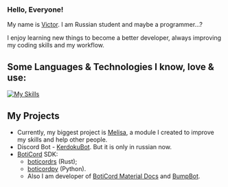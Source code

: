 ### Hello, Everyone!

My name is [Victor](https://vk.com/greycat1908). I am Russian student and maybe a programmer...?

I enjoy learning new things to become a better developer, always improving my coding skills and my workflow.<br>

<h2>Some Languages & Technologies I know, love & use: </h2>

[![My Skills](https://skillicons.dev/icons?i=git,python,rust,dart,flutter,vue,bootstrap,arduino,mongodb,postgres,linux)](https://skillicons.dev)

<h2>My Projects</h2>

* Currently, my biggest project is [Melisa](https://melisapy.site/), a module I created to improve my skills and help other people. 
* Discord Bot - [KerdokuBot](https://kerdoku.top/). But it is only in russian now.
* [BotiCord](https://github.com/boticord) SDK: 
    * [boticordrs](https://github.com/boticord/boticordrs) (Rust);
    * [boticordpy](https://github.com/boticord/boticordpy) (Python). 
    * Also I am developer of [BotiCord Material Docs](https://github.com/boticord/docs) and [BumpBot](https://boticord.top/bot/947141336451153931).
